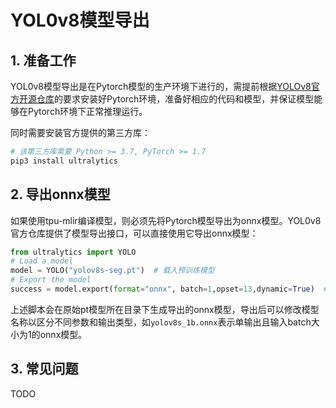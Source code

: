 # YOL0v8模型导出
## 1. 准备工作
YOL0v8模型导出是在Pytorch模型的生产环境下进行的，需提前根据[​YOLOv8官方开源仓库](https://github.com/ultralytics/ultralytics)的要求安装好Pytorch环境，准备好相应的代码和模型，并保证模型能够在Pytorch环境下正常推理运行。

同时需要安装官方提供的第三方库：
```bash
# 该第三方库需要 Python >= 3.7, PyTorch >= 1.7
pip3 install ultralytics
```

## 2. 导出onnx模型
如果使用tpu-mlir编译模型，则必须先将Pytorch模型导出为onnx模型。YOL0v8官方仓库提供了模型导出接口，可以直接使用它导出onnx模型：

```python
from ultralytics import YOLO
# Load a model
model = YOLO("yolov8s-seg.pt")  # 载入预训练模型
# Export the model
success = model.export(format="onnx", batch=1,opset=13,dynamic=True)  # 导出静态ONNX模型，需设置batch参数注意opset为12/13
```

上述脚本会在原始pt模型所在目录下生成导出的onnx模型，导出后可以修改模型名称以区分不同参数和输出类型，如`yolov8s_1b.onnx`表示单输出且输入batch大小为1的onnx模型。

## 3. 常见问题
TODO
